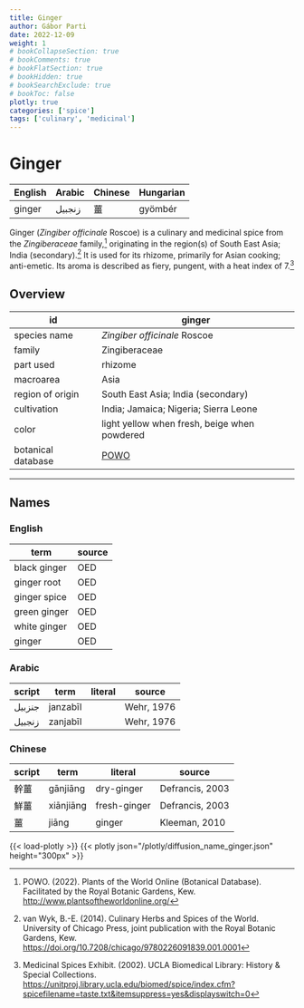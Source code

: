 ```yaml
---
title: Ginger
author: Gábor Parti
date: 2022-12-09
weight: 1
# bookCollapseSection: true
# bookComments: true
# bookFlatSection: true
# bookHidden: true
# bookSearchExclude: true
# bookToc: false
plotly: true
categories: ['spice']
tags: ['culinary', 'medicinal']
---
```


# Ginger

|English|Arabic|Chinese|Hungarian|
|-------|------|-------|---------|
| ginger|زنجبيل|   薑   | gyömbér |

Ginger (*Zingiber officinale* Roscoe) is a culinary and medicinal spice from the *Zingiberaceae* family,[^powo] originating in the region(s) of South East Asia; India (secondary).[^van_wyk_culinary_2014] It is used for its rhizome, primarily for Asian cooking; anti-emetic. Its aroma is described as fiery, pungent, with a heat index of 7.[^ucla_medicinal_2002]

## Overview

|        id        |                       ginger                      |
|------------------|---------------------------------------------------|
|   species name   |            *Zingiber officinale* Roscoe           |
|      family      |                   Zingiberaceae                   |
|     part used    |                      rhizome                      |
|     macroarea    |                        Asia                       |
| region of origin |         South East Asia; India (secondary)        |
|    cultivation   |       India; Jamaica; Nigeria; Sierra Leone       |
|       color      |    light yellow when fresh, beige when powdered   |
|botanical database|[POWO](https://powo.science.kew.org/taxon/798372-1)|

***

## Names

### English

|    term    |source|
|------------|------|
|black ginger|  OED |
| ginger root|  OED |
|ginger spice|  OED |
|green ginger|  OED |
|white ginger|  OED |
|   ginger   |  OED |

### Arabic

|script|  term  |literal|  source  |
|------|--------|-------|----------|
|جنزبيل|janzabīl|       |Wehr, 1976|
|زنجبيل|zanjabīl|       |Wehr, 1976|

### Chinese

|script|   term  |   literal  |     source    |
|------|---------|------------|---------------|
|  幹薑  | gānjiāng| dry-ginger |Defrancis, 2003|
|  鮮薑  |xiānjiāng|fresh-ginger|Defrancis, 2003|
|   薑  |  jiāng  |   ginger   | Kleeman, 2010 |

{{< load-plotly >}}
{{< plotly json="/plotly/diffusion_name_ginger.json" height="300px" >}}

[^powo]: POWO. (2022). Plants of the World Online (Botanical Database). Facilitated by the Royal Botanic Gardens, Kew. http://www.plantsoftheworldonline.org/
[^van_wyk_culinary_2014]: van Wyk, B.-E. (2014). Culinary Herbs and Spices of the World. University of Chicago Press, joint publication with the Royal Botanic Gardens, Kew. https://doi.org/10.7208/chicago/9780226091839.001.0001
[^ucla_medicinal_2002]: Medicinal Spices Exhibit. (2002). UCLA Biomedical Library: History & Special Collections. https://unitproj.library.ucla.edu/biomed/spice/index.cfm?spicefilename=taste.txt&itemsuppress=yes&displayswitch=0

